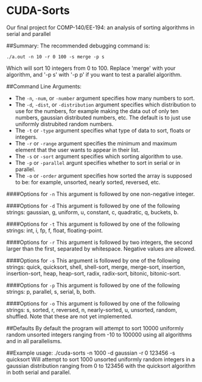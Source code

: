 # CUDA-Sorts
Our final project for COMP-140/EE-194: an analysis of sorting algorithms in serial and parallel

##Summary:
The recommended debugging command is:

`./a.out -n 10 -r 0 100 -s merge -p s`

Which will sort 10 integers from 0 to 100. Replace 'merge' with your algorithm, and '-p s' with '-p p' if you want to test a parallel algorithm.

##Command Line Arguments:
* The `-n`, `-num`, or `-number` argument specifies how many numbers to sort.
* The `-d`, `-dist`, or `-distribution` argument specifies which distribution to use for the numbers, for example making the data out of only ten numbers, gaussian distributed numbers, etc. The default is to just use uniformly distrubited random numbers.
* The `-t` or `-type` argument specifies what type of data to sort, floats or integers.
* The `-r` or `-range` argument specifies the minimum and maximum element that the user wants to appear in their list.
* The `-s` or `-sort` argument specifies which sorting algorithm to use.
* The `-p` or `-parallel` argunt specifies whether to sort in serial or in parallel.
* The `-o` or `-order` argument specifies how sorted the array is supposed to be: for example, unsorted, nearly sorted, reversed, etc.


####Options for `-n`
This argument is followed by one non-negative integer.

####Options for `-d`
This argument is followed by one of the following strings: gaussian, g, uniform, u, constant, c, quadratic, q, buckets, b.

####Options for `-t`
This argument is followed by one of the following strings: int, i, fp, f, float, floating-point.

####Options for `-r`
This argument is followed by two integers, the second larger than the first, separated by whitespace. Negative values are allowed.

####Options for `-s`
This argument is followed by one of the following strings: quick, quicksort, shell, shell-sort, merge, merge-sort, insertion, insertion-sort, heap, heap-sort, radix, radix-sort, bitonic, bitonic-sort.

####Options for `-p`
This argument is followed by one of the following strings: p, parallel, s, serial, b, both.

####Options for `-o`
This argument is followed by one of the following strings: s, sorted, r, reversed, n, nearly-sorted, u, unsorted, random, shuffled.
Note that these are not yet implemented.

##Defaults
By default the program will attempt to sort 10000 uniformly random unsorted integers ranging from -10 to 100000 using all algorithms and in all
parallelisms.

##Example usage:
./cuda-sorts -n 1000 -d gaussian -r 0 123456 -s quicksort
Will attempt to sort 1000 unsorted uniformly random integers in a gaussian distribution ranging from 0 to 123456 with the quicksort algorithm in both serial and parallel.
